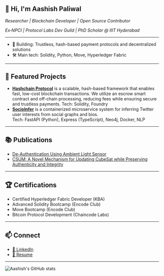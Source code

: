 ## 👋 Hi, I'm Aashish Paliwal

*Researcher | Blockchain Developer | Open Source Contributor*

*Ex‑NPCI | Protocol Labs Dev Guild | PhD Scholar @ IIIT Hyderabad*

---

- 🌱 Building: Trustless, hash-based payment protocols and decentralized solutions
- 🛠️ Main tech: Solidity, Python, Move, Hyperledger Fabric

---

## 🚀 Featured Projects
- [**Hashchain Protocol**](https://github.com/pali101/hashchain-protocol) is a scalable, hash-based framework that enables fast, low-cost blockchain transactions. We utilize an escrow smart contract and off-chain processing, reducing fees while ensuring secure and trustless payments.
Tech: Solidity, Foundry
- [**SocioInfer**](https://github.com/pali101/SocioInfer) is a containerized microservice system for inferring Twitter user interests from social graphs and bios.  
  Tech: FastAPI (Python), Express (TypeScript), Neo4j, Docker, NLP  

---

## 📚 Publications

- [De-Authentication Using Ambient Light Sensor](https://doi.org/10.1109/ACCESS.2024.3367607)
- [CSUM: A Novel Mechanism for Updating CubeSat while Preserving Authenticity and Integrity](https://doi.org/10.1109/LCN60385.2024.10639617)

---

## 🏆 Certifications

- Certified Hyperledger Fabric Developer (KBA)
- Advanced Solidity Bootcamp (Encode Club)
- Move Bootcamp (Encode Club)
- Bitcoin Protocol Development (Chaincode Labs)

---

## 📫 Connect

- [🔗 LinkedIn](https://www.linkedin.com/in/aashish-paliwal/) 
- [📄 Resume](https://drive.google.com/file/d/1mUYYovU8U5YMJjq1zT5Kb1bZS1BQyn6a/view?usp=sharing)

---

![Aashish's GitHub stats](https://github-readme-stats.vercel.app/api?username=pali101&show_icons=true)

<!--
**pali101/pali101** is a ✨ _special_ ✨ repository because its `README.md` (this file) appears on your GitHub profile.

Here are some ideas to get you started:

- 🔭 I’m currently working on ...
- 🌱 I’m currently learning ...
- 👯 I’m looking to collaborate on ...
- 🤔 I’m looking for help with ...
- 💬 Ask me about ...
- 📫 How to reach me: ...
- 😄 Pronouns: ...
- ⚡ Fun fact: ...
-->
